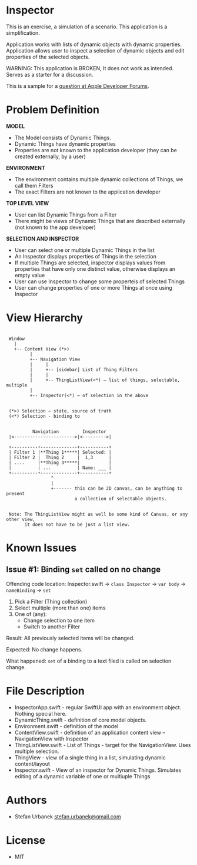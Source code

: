 #  Inspector

This is an exercise, a simulation of a scenario. This application is a simplification.

Application works with lists of dynamic objects with dynamic properties.
Application allows user to inspect a selection of dynamic objects and edit
properties of the selected objects.

WARNING: This application is BROKEN, It does not work as intended. Serves as a
starter for a discussion.


This is a sample for a [question at Apple Developer Forums](https://developer.apple.com/forums/thread/695395).

# Problem Definition

**MODEL**

- The Model consists of Dynamic Things.
- Dynamic Things have dynamic properties
- Properties are not known to the application developer
  (they can be created externally, by a user)


**ENVIRONMENT**

- The environment contains multiple dynamic collections of Things, we 
  call them Filters
- The exact Filters are not known to the application developer


**TOP LEVEL VIEW**

- User can list Dynamic Things from a Filter
- There might be views of Dynamic Things that are described externally
  (not known to the app developer)
  

**SELECTION AND INSPECTOR**
  
- User can select one or multiple Dynamic Things in the list
- An Inspector displays properties of Things in the selection
- If multiple Things are selected, inspector displays values from 
  properties that have only one distinct value, otherwise displays
  an empty value
- User can use Inspector to change some properteis of selected Things
- User can change properties of one or more Things at once using Inspector


# View Hierarchy

```

 Window
   |
   +-- Content View (*>)
         |
         +-- Navigation View
         |     |
         |     +-- [sidebar] List of Thing Filters
         |     |
         |     +-- ThingListView(<*) – list of things, selectable, multiple
         |
         +-- Inspector(<*) – of selection in the above
 
 
 (*>) Selection – state, source of truth
 (<*) Selection - binding to


          Navigation         Inspector
 |<----------------------->|<--------->|

 +----------+--------------+-----------+
 | Filter 1 |**Thing 1*****| Selected: |
 | Filter 2 |  Thing 2     |  1,3      |
 | ....     |**Thing 3*****|           |
 |          | ...          | Name: ___ |
 +----------+--------------+-----------+
                 ^
                 |
                 +------- this can be 2D canvas, can be anything to present
                          a collection of selectable objects.
 
 
 Note: The ThingListView might as well be some kind of Canvas, or any other view,
       it does not have to be just a list view.
```

# Known Issues

## Issue #1: Binding `set` called on no change

Offending code location: Inspector.swift -> `class Inspector` -> `var body` -> `nameBinding` -> `set`

1. Pick a Filter (Thing collection)
2. Select multiple (more than one) items
3. One of (any):
    * Change selection to one item
    * Switch to another Filter

Result: All previously selected items will be changed.

Expected: No change happens.

What happened: `set` of a binding to a text filed is called on selection change.

# File Description

- InspectorApp.swift - regular SwiftUI app with an environment object. Nothing
  special here.
- DynamicThing.swift - definition of core model objects.
- Environment.swift - definition of the model
- ContentView.swift - definition of an application content view – NavigationView
  with Inspector
- ThingListView.swift - List of Things - target for the NavigationView. Uses
  multiple selection. 
- ThingView - view of a single thing in a list, simulating dynamic content/layout
- Inspector.swift - View of an inspector for Dynamic Things. Simulates editing
  of a dynamic variable of one or multiuple Things


# Authors

- Stefan Urbanek stefan.urbanek@gmail.com


# License

- MIT

